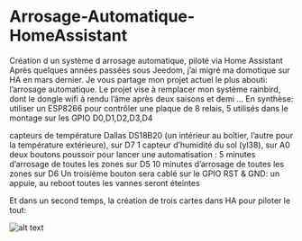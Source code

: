 # Arrosage-Automatique-HomeAssistant
Création d un système d arrosage automatique, piloté via Home Assistant
Après quelques années passées sous Jeedom, j’ai migré ma domotique sur HA en mars dernier.
Je vous partage mon projet actuel le plus abouti: l’arrosage automatique.
Le projet vise à remplacer mon système rainbird, dont le dongle wifi à rendu l’âme après deux saisons et demi …
En synthèse: utiliser un ESP8266 pour contrôler une plaque de 8 relais, 5 utilisés dans le montage sur les GPIO D0,D1,D2,D3,D4

capteurs de température Dallas DS18B20 (un intérieur au boîtier, l’autre pour la température extérieure), sur D7
1 capteur d’humidité du sol (yl38), sur A0
deux boutons poussoir pour lancer une automatisation :
5 minutes d’arrosage de toutes les zones sur D5
10 minutes d’arrosage de toutes les zones sur D6
Un troisième bouton sera cablé sur le GPIO RST & GND: un appuie, au reboot toutes les vannes seront éteintes

Et dans un second temps, la création de trois cartes dans HA pour piloter le tout:

![alt text](https://github.com/SocrateMobile/Affichage-Flipr-HomeAssistant/blob/main/3cartes.jpg?raw=true)
